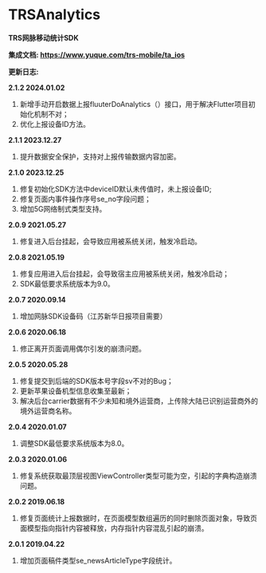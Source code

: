 # TRSAnalytics
**TRS网脉移动统计SDK**

**集成文档: https://www.yuque.com/trs-mobile/ta_ios**

**更新日志:**

**2.1.2 2024.01.02**  
1. 新增手动开启数据上报fluuterDoAnalytics（）接口，用于解决Flutter项目初始化机制不对；  
2. 优化上报设备ID方法。

**2.1.1 2023.12.27**  
1. 提升数据安全保护，支持对上报传输数据内容加密。  

**2.1.0 2023.12.25**  
1. 修复初始化SDK方法中deviceID默认未传值时，未上报设备ID;  
2. 修复页面内事件操作序号se_no字段问题；  
3. 增加5G网络制式类型支持。

**2.0.9 2021.05.27**  
1. 修复进入后台挂起，会导致应用被系统关闭，触发冷启动。

**2.0.8 2021.05.19**  
1. 修复应用进入后台挂起，会导致宿主应用被系统关闭，触发冷启动；  
2. SDK最低要求系统版本为9.0。

**2.0.7 2020.09.14**  
1. 增加网脉SDK设备码（江苏新华日报项目需要）

**2.0.6 2020.06.18**  
1. 修正离开页面调用偶尔引发的崩溃问题。

**2.0.5  2020.05.28**  
1. 修复提交到后端的SDK版本号字段sv不对的Bug；  
2. 更新苹果设备机型信息收集至最新；  
3. 解决后台carrier数据有不少未知和境外运营商，上传除大陆已识别运营商外的境外运营商名称。

**2.0.4  2020.01.07**  
1. 调整SDK最低要求系统版本为8.0。

**2.0.3  2020.01.06**  
1. 修复系统获取最顶层视图ViewController类型可能为空，引起的字典构造崩溃问题。

**2.0.2  2019.06.18**  
1. 修复页面统计上报数据时，在页面模型数组遍历的同时删除页面对象，导致页面模型指向指针内容被释放，内存指针内容混乱引起的崩溃。

**2.0.1  2019.04.22**  
1. 增加页面稿件类型se_newsArticleType字段统计。
